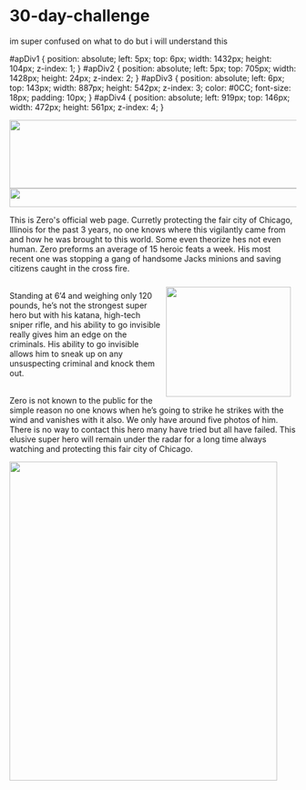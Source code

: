 # 30-day-challenge
im super confused on what to do but i will understand this

#apDiv1 {
	position: absolute;
	left: 5px;
	top: 6px;
	width: 1432px;
	height: 104px;
	z-index: 1;
}
#apDiv2 {
	position: absolute;
	left: 5px;
	top: 705px;
	width: 1428px;
	height: 24px;
	z-index: 2;
}
#apDiv3 {
	position: absolute;
	left: 6px;
	top: 143px;
	width: 887px;
	height: 542px;
	z-index: 3;
	color: #0CC;
	font-size: 18px;
	padding: 10px;
}
#apDiv4 {
	position: absolute;
	left: 919px;
	top: 146px;
	width: 472px;
	height: 561px;
	z-index: 4;
}
</style>
</head>

<body>
<div id="apDiv1"><img src="banner.jpg" width="1428" height="120" usemap="#Map" border="0" />
  <map name="Map" id="Map">
    <area shape="rect" coords="879,97,956,121" href="faqs.html" target="_top" alt="Faqs" />
    <area shape="rect" coords="645,99,847,119" href="hero_history.html" target="_top" alt="Hero History" />
    <area shape="rect" coords="392,97,614,119" href="famous_feats.html" target="_top" alt="Famous Feats" />
    <area shape="rect" coords="129,101,362,118" href="arch_enemies.html" target="_top" alt="Arch Enemies" />
    <area shape="rect" coords="4,99,101,117" href="index.html" target="_top" alt="Home Page" />
  </map>
</div>
<div id="apDiv2">
  <map name="Map2" id="Map2">
    <area shape="rect" coords="0,5,67,31" href="index.html" target="_top" alt="Home Page" />
    <area shape="rect" coords="89,5,244,27" href="arch_enemies.html" target="_top" alt="Arch Enemies" />
    <area shape="rect" coords="264,4,411,26" href="famous_feats.html" target="_top" alt="Famous Feats" />
    <area shape="rect" coords="434,5,569,28" href="hero_history.html" target="_top" alt="Hero History" />
    <area shape="rect" coords="590,5,643,29" href="faqs.html" target="_top" alt="Faqs" />
  </map>
<img src="footer.jpg" width="1422" height="33" usemap="#Map3" border="0" />
<map name="Map3" id="Map3">
  <area shape="rect" coords="4,6,95,29" href="index.html" target="_top" alt="Home" />
  <area shape="rect" coords="126,6,363,28" href="arch_enemies.html" target="_top" alt="Arch Enemies " />
  <area shape="rect" coords="384,6,612,29" href="famous_feats.html" target="_top" />
  <area shape="rect" coords="640,5,847,31" href="hero_history.html" target="_top" alt="Hero History" />
  <area shape="rect" coords="880,5,952,29" href="faqs.html" target="_top" alt="Faqs" />
</map>
</div>
<div id="apDiv3">
  <p>This is Zero's official web page. Curretly protecting the fair city of Chicago, Illinois for the past 3 years, no one knows where this vigilantly came from and how he was brought to this world. Some even theorize hes not even human. Zero preforms an average of 15 heroic feats a week. His most recent one was stopping a gang of handsome Jacks minions and saving citizens caught in the cross fire.</p>
  <p><img src="block_quote.jpg" hspace="10" vspace="10" align="right" width="219" height="193" /><br />
    Standing at 6&rsquo;4 and weighing only 120 pounds, he&rsquo;s not the  strongest super hero but with his katana, high-tech sniper rifle, and his ability  to go invisible really gives him an edge on the criminals. His ability to go  invisible allows him to sneak up on any unsuspecting criminal and knock them  out. </p>
  <p><br />
    Zero is not known to the public for the simple reason no one  knows when he&rsquo;s going to strike he strikes with the wind and vanishes with it  also. We only have around five photos of him. There is no way to contact this  hero many have tried but all have failed. This elusive super hero will remain under the radar for a long time always watching and protecting this fair city of Chicago.</p>
</div>
<div id="apDiv4"><img src="home_image.jpg" width="470" height="560" /></div>
</body>
</html>
